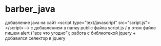 # barber_java
добавление java на сайт &lt;script type="text/javascript" src="script.js">&lt;/script>-->
с добавлением в папку public файла script.js  /  в этом файле пишем alert ("все что угодно");
работа с библиотекой jquery + добавился селектор в jquery
